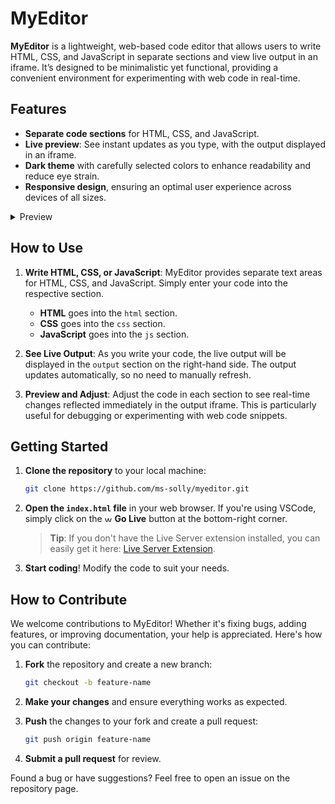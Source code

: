 # MyEditor

**MyEditor** is a lightweight, web-based code editor that allows users to write HTML, CSS, and JavaScript in separate sections and view live output in an iframe. It’s designed to be minimalistic yet functional, providing a convenient environment for experimenting with web code in real-time.

## Features

- **Separate code sections** for HTML, CSS, and JavaScript.
- **Live preview**: See instant updates as you type, with the output displayed in an iframe.
- **Dark theme** with carefully selected colors to enhance readability and reduce eye strain.
- **Responsive design**, ensuring an optimal user experience across devices of all sizes.

<details>
  <summary>Preview</summary>
> This is the old look of MyEditor (old version):

 ![image](https://github.com/user-attachments/assets/4dda9aed-c5fd-4016-9653-df82d0885818)

> **Update**: This is the updated look of MyEditor (new version):

![image](https://github.com/user-attachments/assets/c8c52821-96c7-4479-96af-35db5a2034f6)

</details>

## How to Use

1. **Write HTML, CSS, or JavaScript**: MyEditor provides separate text areas for HTML, CSS, and JavaScript. Simply enter your code into the respective section. 
    - **HTML** goes into the `html` section.
    - **CSS** goes into the `css` section.
    - **JavaScript** goes into the `js` section.

2. **See Live Output**: As you write your code, the live output will be displayed in the `output` section on the right-hand side. The output updates automatically, so no need to manually refresh.

3. **Preview and Adjust**: Adjust the code in each section to see real-time changes reflected immediately in the output iframe. This is particularly useful for debugging or experimenting with web code snippets.

## Getting Started

1. **Clone the repository** to your local machine:

    ```bash
    git clone https://github.com/ms-solly/myeditor.git
    ```

2. **Open the `index.html` file** in your web browser. If you're using VSCode, simply click on the <img src="https://github.com/user-attachments/assets/bfe17ea7-84b3-42c1-8c71-e8759d17355a" alt="wifi icon" width="12" height="12" /> **Go Live** button at the bottom-right corner.

    > **Tip**: If you don't have the Live Server extension installed, you can easily get it here: [Live Server Extension](vscode:extension/ritwickdey.LiveServer).

3. **Start coding**! Modify the code to suit your needs.

## How to Contribute

We welcome contributions to MyEditor! Whether it's fixing bugs, adding features, or improving documentation, your help is appreciated. Here's how you can contribute:

1. **Fork** the repository and create a new branch:

    ```bash
    git checkout -b feature-name
    ```

2. **Make your changes** and ensure everything works as expected.

3. **Push** the changes to your fork and create a pull request:

    ```bash
    git push origin feature-name
    ```

4. **Submit a pull request** for review.

Found a bug or have suggestions? Feel free to open an issue on the repository page.
